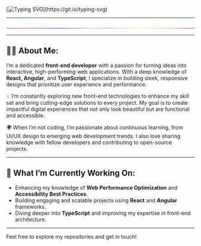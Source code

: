 [![Typing SVG](https://readme-typing-svg.demolab.com?font=Algerian&size=25&letterSpacing=1px&pause=1000&color=5BFF29E6&background=001F3F00&center=true&vCenter=true&width=1000&lines=👋+Hello%2C+I'm+Salmaan+Mushtaq;💻+Passionate+Front-End+Developer;🌟+Crafting+Engaging+Digital+Experiences;🎉+Welcome+to+my+GitHub!)](https://git.io/typing-svg)

---

<p align="center">
  <img src="https://raw.githubusercontent.com/SalmaanMushtaq/SalmaanMushtaq/main/rainbow-superthin.webp" alt="Salmaan Mushtaq - Front-End Developer" width="1000" />
</p>

---

## 👨‍💻 About Me:
I’m a dedicated **front-end developer** with a passion for turning ideas into interactive, high-performing web applications. With a deep knowledge of **React, Angular**, and **TypeScript**, I specialize in building sleek, responsive designs that prioritize user experience and performance.

💡 I’m constantly exploring new front-end technologies to enhance my skill set and bring cutting-edge solutions to every project. My goal is to create impactful digital experiences that not only look beautiful but are functional and accessible.

🌍 When I’m not coding, I’m passionate about continuous learning, from UI/UX design to emerging web development trends. I also love sharing knowledge with fellow developers and contributing to open-source projects.

---

## 🚀 What I’m Currently Working On:
- Enhancing my knowledge of **Web Performance Optimization** and **Accessibility Best Practices**.
- Building engaging and scalable projects using **React** and **Angular** frameworks.
- Diving deeper into **TypeScript** and improving my expertise in front-end architecture.

---

Feel free to explore my repositories and get in touch!
